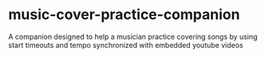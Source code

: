 # music-cover-practice-companion
A companion designed to help a musician practice covering songs by using start timeouts and tempo synchronized with embedded youtube videos
